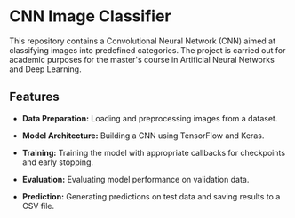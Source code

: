 # CNN Image Classifier

This repository contains a Convolutional Neural Network (CNN) aimed at classifying images into predefined categories. The project is carried out for academic purposes for the master's course in Artificial Neural Networks and Deep Learning.

## Features

- **Data Preparation:** Loading and preprocessing images from a dataset.

- **Model Architecture:** Building a CNN using TensorFlow and Keras.

- **Training:** Training the model with appropriate callbacks for checkpoints and early stopping.

- **Evaluation:** Evaluating model performance on validation data.

- **Prediction:** Generating predictions on test data and saving results to a CSV file.

